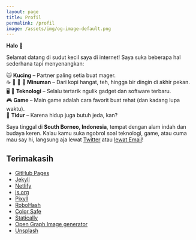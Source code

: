 ```yaml
---
layout: page
title: Profil
permalink: /profil
image: /assets/img/og-image-default.png
---
```


**Halo** :wave:

Selamat datang di sudut kecil saya di internet! Saya suka beberapa hal sederhana tapi menyenangkan:

:cat: **Kucing** – Partner paling setia buat mager.  
:coffee: :tea: :beer: :sake: **Minuman** – Dari kopi hangat, teh, hingga bir dingin di akhir pekan.  
:desktop_computer: :iphone: **Teknologi** – Selalu tertarik ngulik gadget dan software terbaru.  
:video_game: **Game** – Main game adalah cara favorit buat rehat (dan kadang lupa waktu).  
:sleeping_bed: **Tidur** – Karena hidup juga butuh jeda, kan?  

Saya tinggal di **South Borneo, Indonesia**, tempat dengan alam indah dan budaya keren. Kalau kamu suka ngobrol soal teknologi, game, atau cuma mau say hi, langsung aja lewat [Twitter](https://twitter.com/akhyarrh) atau [lewat Email](/kontak/)!

## Terimakasih

* [GitHub Pages](https://pages.github.com/)
* [Jekyll](https://jekyllrb.com/)
* [Netlify](https://netlify.com/)
* [js.org](https://github.com/js-org/js.org/)
* [Pixyll](https://github.com/johno/pixyll)
* [RoboHash](https://robohash.org/)
* [Color Safe](https://colorsafe.co/)
* [Statically](https://statically.io/)
* [Open Graph Image generator](https://og-image.now.sh/)
* [Unsplash](https://unsplash.com/)

